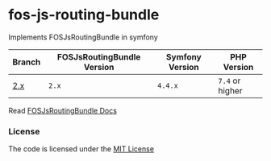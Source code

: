 # fos-js-routing-bundle
Implements FOSJsRoutingBundle in symfony

| Branch   | FOSJsRoutingBundle Version | Symfony Version | PHP Version     |
|----------|----------------------------|-----------------|-----------------|
| [2.x][1] | `2.x`                      | `4.4.x`         | `7.4` or higher |


Read [FOSJsRoutingBundle Docs](https://github.com/FriendsOfSymfony/FOSJsRoutingBundle)


### License
The code is licensed under the [MIT License](https://github.com/habibun/fos-js-routing-bundle/blob/master/LICENSE)

[1]: https://github.com/habibun/fos-js-routing-bundle/tree/5.4.x
